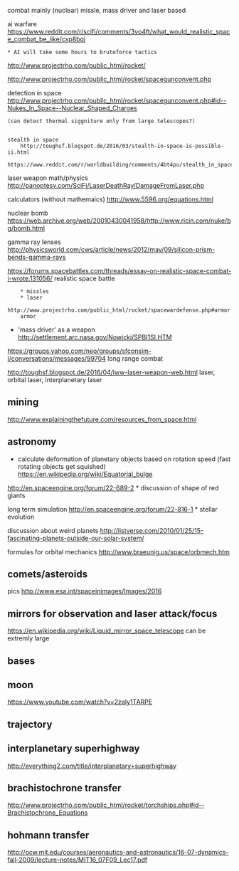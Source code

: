 combat mainly (nuclear) missle, mass driver and laser based

ai warfare
	https://www.reddit.com/r/scifi/comments/3vo4ft/what_would_realistic_space_combat_be_like/cxp8bqj

	* AI will take some hours to bruteforce tactics

http://www.projectrho.com/public_html/rocket/

http://www.projectrho.com/public_html/rocket/spacegunconvent.php



detection in space
	http://www.projectrho.com/public_html/rocket/spacegunconvent.php#id--Nukes_In_Space--Nuclear_Shaped_Charges

	(can detect thermal siggniture only from large telescopes?)


	stealth in space
		http://toughsf.blogspot.de/2016/03/stealth-in-space-is-possible-ii.html
		https://www.reddit.com/r/worldbuilding/comments/4bt4pu/stealth_in_space_is_possible_ii_sf_worldbuilding/

laser weapon math/physics
	http://panoptesv.com/SciFi/LaserDeathRay/DamageFromLaser.php

calculators (without mathemaics)
http://www.5596.org/equations.html


nuclear bomb
	https://web.archive.org/web/20010430041958/http://www.ricin.com/nuke/bg/bomb.html


gamma ray lenses
	http://physicsworld.com/cws/article/news/2012/may/09/silicon-prism-bends-gamma-rays


https://forums.spacebattles.com/threads/essay-on-realistic-space-combat-i-wrote.131056/
	realistic space battle

		* missles
		* laser

	http://www.projectrho.com/public_html/rocket/spacewardefense.php#armor
		armor

* 'mass driver' as a weapon
	http://settlement.arc.nasa.gov/Nowicki/SPBI1SI.HTM


https://groups.yahoo.com/neo/groups/sfconsim-l/conversations/messages/99704
	long range combat

http://toughsf.blogspot.de/2016/04/lww-laser-weapon-web.html
	laser, orbital laser, interplanetary laser



mining
---

http://www.explainingthefuture.com/resources_from_space.html

astronomy
----

* calculate deformation of planetary objects based on rotation speed (fast rotating objects get squished)
	https://en.wikipedia.org/wiki/Equatorial_bulge


http://en.spaceengine.org/forum/22-689-2
	* discussion of shape of red giants

long term simulation
	http://en.spaceengine.org/forum/22-816-1
		* stellar evolution

discussion about weird planets
http://listverse.com/2010/01/25/15-fascinating-planets-outside-our-solar-system/


formulas for orbital mechanics
http://www.braeunig.us/space/orbmech.htm

comets/asteroids
----

pics
http://www.esa.int/spaceinimages/Images/2016

mirrors for observation and laser attack/focus
---

https://en.wikipedia.org/wiki/Liquid_mirror_space_telescope
can be extremly large


bases
---

moon
----

https://www.youtube.com/watch?v=2zaIy1TARPE

trajectory
---

interplanetary superhighway
----

http://everything2.com/title/interplanetary+superhighway

brachistochrone transfer
----

http://www.projectrho.com/public_html/rocket/torchships.php#id--Brachistochrone_Equations

hohmann transfer
----

http://ocw.mit.edu/courses/aeronautics-and-astronautics/16-07-dynamics-fall-2009/lecture-notes/MIT16_07F09_Lec17.pdf
